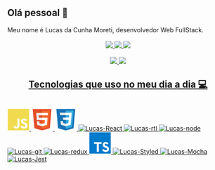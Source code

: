 <h2>Olá pessoal 👋</h2>
Meu nome é Lucas da Cunha Moreti, desenvolvedor Web FullStack.
<br>
<br>

<div align="center">
<a href="https://lucasdacunhamoreti.github.io/my-personal-page/">
    <img src="https://camo.githubusercontent.com/e88ef7cc5e0c85423566ee25a25ab9d82d40d4b069715644d81749aa961e33f3/68747470733a2f2f696d672e736869656c64732e696f2f62616467652f2d506f7274666f6c696f2d4646343038383f7374796c653d666f722d7468652d6261646765266c6f676f3d4875676f266c6f676f436f6c6f723d7768697465" data-canonical-src="https://img.shields.io/badge/-Portfolio-FF4088?style=for-the-badge&amp;logo=Hugo&amp;logoColor=white" style="max-width: 100%; height: 28px;">
  <a href = "mailto:lucasdacunha00@gmail.com"><img src="https://img.shields.io/badge/Gmail-D14836?style=for-the-badge&logo=gmail&logoColor=white" target="_blank">   </a>
  <a href="https://www.linkedin.com/in/lucas-da-cunha-moreti-75a4a4172/" target="_blank"><img src="https://img.shields.io/badge/-LinkedIn-%230077B5?style=for-the-badge&logo=linkedin&logoColor=white" target="_blank"></a> 
</div>

<br>

<div align="center">
  <a href="https://github.com/lucasdacunhamoreti">
  <img height="180em" src="https://github-readme-stats.vercel.app/api?username=lucasdacunhamoreti&show_icons=true&theme=dracula&include_all_commits=true&count_private=true"/>
  <img height="180em" src="https://github-readme-stats.vercel.app/api/top-langs/?username=lucasdacunhamoreti&layout=compact&langs_count=7&theme=dracula"/>
</div>
 
<h2 align="center">Tecnologias que uso no meu dia a dia 💻</h2

<div align="center" height: 100%;><br>
  <img alt="Lucas-Js" height="50" width="50" src="https://raw.githubusercontent.com/devicons/devicon/master/icons/javascript/javascript-plain.svg">
  <img alt="Lucas-HTML" height="50" width="50" src="https://raw.githubusercontent.com/devicons/devicon/master/icons/html5/html5-original.svg">
  <img alt="Lucas-CSS" height="50" width="50" src="https://raw.githubusercontent.com/devicons/devicon/master/icons/css3/css3-original.svg">
  <img alt="Lucas-React" height="50" width="50" src="https://cdn.jsdelivr.net/gh/devicons/devicon/icons/react/react-original.svg">
  <img alt="Lucas-rtl" height="50" width="50" src="https://testing-library.com/img/octopus-128x128.png">
  <img alt="Lucas-node" height="50" width="50" src="https://cdn.jsdelivr.net/gh/devicons/devicon/icons/nodejs/nodejs-original.svg">
  <img alt="Lucas-git" height="50" width="50" src="https://cdn.jsdelivr.net/gh/devicons/devicon/icons/git/git-original.svg">
  <img alt="Lucas-redux" height="50" width="50" src="https://cdn.jsdelivr.net/gh/devicons/devicon/icons/redux/redux-original.svg">
  <img alt="Lucas-TypeScript" height="50" width="50" src="https://raw.githubusercontent.com/devicons/devicon/master/icons/typescript/typescript-original.svg">
    <img alt="Lucas-Styled" height="50" width="50" src="https://s3.amazonaws.com/fellipekrein.com.br-new/imagens/styled.png">
</div>
  <img alt="Lucas-Mocha" height="50" width="50" src="https://cdn.jsdelivr.net/gh/devicons/devicon/icons/mocha/mocha-plain.svg" />
  <img alt="Lucas-Jest" height="50" width="50" src="https://cdn.jsdelivr.net/gh/devicons/devicon/icons/jest/jest-plain.svg" />



